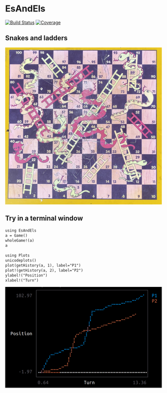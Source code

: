 # EsAndEls

[![Build Status](https://github.com/hannesbecher/EsAndEls.jl/actions/workflows/CI.yml/badge.svg?branch=main)](https://github.com/hannesbecher/EsAndEls.jl/actions/workflows/CI.yml?query=branch%3Amain)
[![Coverage](https://codecov.io/gh/hannesbecher/EsAndEls.jl/branch/main/graph/badge.svg)](https://codecov.io/gh/hannesbecher/EsAndEls.jl)

## Snakes and ladders
![S&L](img/photo.jpg)

## Try in a terminal window
```
using EsAndEls
a = Game()
wholeGame!(a)
a

using Plots
unicodeplots()
plot(getHistory(a, 1), label="P1")
plot!(getHistory(a, 2), label="P2")
ylabel!("Position")
xlabel!("Turn")
```
![term](img/term.png)